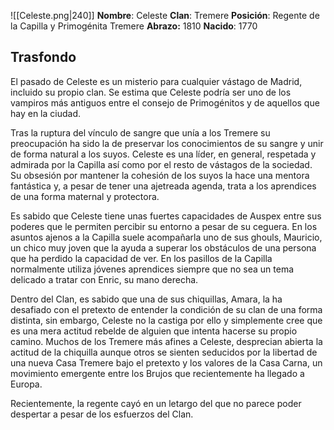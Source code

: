 ![[Celeste.png|240]]
**Nombre**: Celeste
**Clan**: Tremere
**Posición**: Regente de la Capilla y Primogénita Tremere
**Abrazo:** 1810
**Nacido**: 1770
## Trasfondo
El pasado de Celeste es un misterio para cualquier vástago de Madrid, incluido su propio clan. Se estima que Celeste podría ser uno de los vampiros más antiguos entre el consejo de Primogénitos y de aquellos que hay en la ciudad. 

Tras la ruptura del vínculo de sangre que unía a los Tremere su preocupación ha sido la de preservar los conocimientos de su sangre y unir de forma natural a los suyos. Celeste es una líder, en general, respetada y admirada por la Capilla así como por el resto de vástagos de la sociedad. Su obsesión por mantener la cohesión de los suyos la hace una mentora fantástica y, a pesar de tener una ajetreada agenda, trata a los aprendices de una forma maternal y protectora. 

Es sabido que Celeste tiene unas fuertes capacidades de Auspex entre sus poderes que le permiten percibir su entorno a pesar de su ceguera. En los asuntos ajenos a la Capilla suele acompañarla uno de sus ghouls, Mauricio, un chico muy joven que la ayuda a superar los obstáculos de una persona que ha perdido la capacidad de ver. En los pasillos de la Capilla normalmente utiliza jóvenes aprendices siempre que no sea un tema delicado a tratar con Enric, su mano derecha. 

Dentro del Clan, es sabido que una de sus chiquillas, Amara, la ha desafiado con el pretexto de entender la condición de su clan de una forma distinta, sin embargo, Celeste no la castiga por ello y simplemente cree que es una mera actitud rebelde de alguien que intenta hacerse su propio camino. Muchos de los Tremere más afines a Celeste, desprecian abierta la actitud de la chiquilla aunque otros se sienten seducidos por la libertad de una nueva Casa Tremere bajo el pretexto y los valores de la Casa Carna, un movimiento emergente entre los Brujos que recientemente ha llegado a Europa. 

Recientemente, la regente cayó en un letargo del que no parece poder despertar a pesar de los esfuerzos del Clan. 









